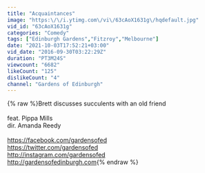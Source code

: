 ```yaml
---
title: "Acquaintances"
image: "https:\/\/i.ytimg.com\/vi\/63cAoX1631g\/hqdefault.jpg"
vid_id: "63cAoX1631g"
categories: "Comedy"
tags: ["Edinburgh Gardens","Fitzroy","Melbourne"]
date: "2021-10-03T17:52:21+03:00"
vid_date: "2016-09-30T03:22:29Z"
duration: "PT3M24S"
viewcount: "6682"
likeCount: "125"
dislikeCount: "4"
channel: "Gardens of Edinburgh"
---
```

{% raw %}Brett discusses succulents with an old friend<br /><br />feat. Pippa Mills<br />dir. Amanda Reedy<br /><br /><a rel="nofollow" target="blank" href="https://facebook.com/gardensofed">https://facebook.com/gardensofed</a><br /><a rel="nofollow" target="blank" href="https://twitter.com/gardensofed">https://twitter.com/gardensofed</a><br /><a rel="nofollow" target="blank" href="http://instagram.com/gardensofed">http://instagram.com/gardensofed</a><br /><a rel="nofollow" target="blank" href="http://gardensofedinburgh.com">http://gardensofedinburgh.com</a>{% endraw %}
